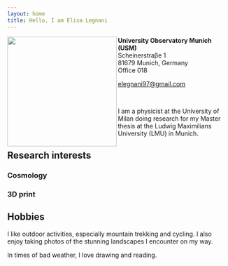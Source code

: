 ```yaml
---
layout: home
title: Hello, I am Elisa Legnani
---
```



<img class="circular-img" align="left" width=250 src="https://user-images.githubusercontent.com/62106779/137625586-57dcda5d-302e-4226-bc19-102b6a67537b.jpg"/>


**University Observatory Munich (USM)** <br>
Scheinerstraβe 1 <br>
81679 Munich, Germany <br>
Office 018

[elegnani97@gmail.com](mailto:elegnani97@gmail.com)

<br>

I am a physicist at the University of Milan doing research for my Master thesis at the Ludwig Maximilians University (LMU) in Munich.

## Research interests

### Cosmology

### 3D print

## Hobbies

I like outdoor activities, especially mountain trekking and cycling. I also enjoy taking photos of the stunning landscapes I encounter on my way.

In times of bad weather, I love drawing and reading.
